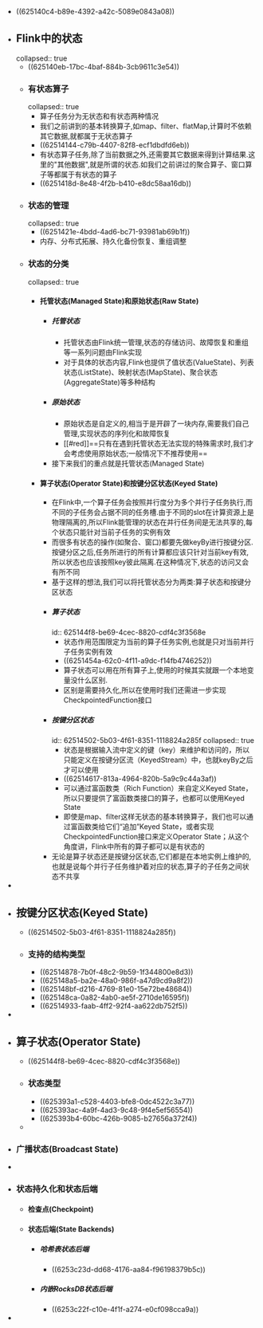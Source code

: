 - ((625140c4-b89e-4392-a42c-5089e0843a08))
- ## Flink中的状态
  collapsed:: true
	- ((625140eb-17bc-4baf-884b-3cb9611c3e54))
	- ### 有状态算子
	  collapsed:: true
		- 算子任务分为无状态和有状态两种情况
		- 我们之前讲到的基本转换算子,如map、filter、flatMap,计算时不依赖其它数据,就都属于无状态算子
		- ((62514144-c79b-4407-82f8-ecf1dbdfd6eb))
		- 有状态算子任务,除了当前数据之外,还需要其它数据来得到计算结果.这里的"其他数据",就是所谓的状态.如我们之前讲过的聚合算子、窗口算子等都属于有状态的算子
		- ((6251418d-8e48-4f2b-b410-e8dc58aa16db))
	- ### 状态的管理
	  collapsed:: true
		- ((6251421e-4bdd-4ad6-bc71-93981ab69b1f))
		- 内存、分布式拓展、持久化备份恢复、重组调整
	- ### 状态的分类
	  collapsed:: true
		- #### 托管状态(Managed State)和原始状态(Raw State)
			- ##### 托管状态
				- 托管状态由Flink统一管理,状态的存储访问、故障恢复和重组等一系列问题由Flink实现
				- 对于具体的状态内容,Flink也提供了值状态(ValueState)、列表状态(ListState)、映射状态(MapState)、聚合状态(AggregateState)等多种结构
			- ##### 原始状态
				- 原始状态是自定义的,相当于是开辟了一块内存,需要我们自己管理,实现状态的序列化和故障恢复
				- [[#red]]==只有在遇到托管状态无法实现的特殊需求时,我们才会考虑使用原始状态;一般情况下不推荐使用==
			- 接下来我们的重点就是托管状态(Managed State)
		- #### 算子状态(Operator State)和按键分区状态(Keyed State)
			- 在Flink中,一个算子任务会按照并行度分为多个并行子任务执行,而不同的子任务会占据不同的任务槽.由于不同的slot在计算资源上是物理隔离的,所以Flink能管理的状态在并行任务间是无法共享的,每个状态只能针对当前子任务的实例有效
			- 而很多有状态的操作(如聚合、窗口)都要先做keyBy进行按键分区.按键分区之后,任务所进行的所有计算都应该只针对当前key有效,所以状态也应该按照key彼此隔离.在这种情况下,状态的访问又会有所不同
			- 基于这样的想法,我们可以将托管状态分为两类:算子状态和按键分区状态
			- ##### 算子状态
			  id:: 625144f8-be69-4cec-8820-cdf4c3f3568e
				- 状态作用范围限定为当前的算子任务实例,也就是只对当前并行子任务实例有效
				- ((6251454a-62c0-4f11-a9dc-f14fb4746252))
				- 算子状态可以用在所有算子上,使用的时候其实就跟一个本地变量没什么区别.
				- 区别是需要持久化,所以在使用时我们还需进一步实现CheckpointedFunction接口
			- ##### 按键分区状态
			  id:: 62514502-5b03-4f61-8351-1118824a285f
			  collapsed:: true
				- 状态是根据输入流中定义的键（key）来维护和访问的，所以只能定义在按键分区流（KeyedStream）中，也就keyBy之后才可以使用
				- ((62514617-813a-4964-820b-5a9c9c44a3af))
				- 可以通过富函数类（Rich  Function）来自定义Keyed State，所以只要提供了富函数类接口的算子，也都可以使用Keyed State
				- 即使是map、filter这样无状态的基本转换算子，我们也可以通过富函数类给它们“追加”Keyed State，或者实现CheckpointedFunction接口来定义Operator State；从这个角度讲，Flink中所有的算子都可以是有状态的
			- 无论是算子状态还是按键分区状态,它们都是在本地实例上维护的,也就是说每个并行子任务维护着对应的状态,算子的子任务之间状态不共享
-
- ## 按键分区状态(Keyed State)
	- ((62514502-5b03-4f61-8351-1118824a285f))
	- ### 支持的结构类型
		- ((62514878-7b0f-48c2-9b59-1f344800e8d3))
		- ((625148a5-ba2e-48a0-986f-a47d9cd9a8f2))
		- ((625148bf-d216-4769-81e0-15e72be48684))
		- ((625148ca-0a82-4ab0-ae5f-2710de16595f))
		- ((62514933-faab-4ff2-92f4-aa622db752f5))
-
- ## 算子状态(Operator State)
	- ((625144f8-be69-4cec-8820-cdf4c3f3568e))
	- ### 状态类型
		- ((625393a1-c528-4403-bfe8-0dc4522c3a77))
		- ((625393ac-4a9f-4ad3-9c48-9f4e5ef56554))
		- ((625393b4-60bc-426b-9085-b27656a372f4))
	-
- ### 广播状态(Broadcast State)
-
- ### 状态持久化和状态后端
	- #### 检查点(Checkpoint)
	- #### 状态后端(State Backends)
		- ##### 哈希表状态后端
			- ((6253c23d-dd68-4176-aa84-f96198379b5c))
		- ##### 内嵌RocksDB状态后端
			- ((6253c22f-c10e-4f1f-a274-e0cf098cca9a))
-